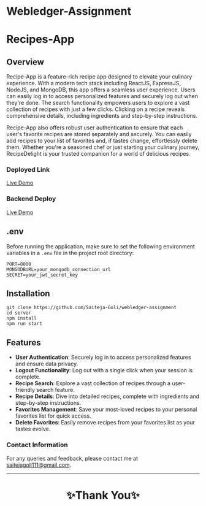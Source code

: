 # Webledger-Assignment

# Recipes-App

## Overview

Recipe-App is a feature-rich recipe app designed to elevate your culinary experience. With a modern tech stack including ReactJS, ExpressJS, NodeJS, and MongoDB, this app offers a seamless user experience. Users can easily log in to access personalized features and securely log out when they're done. The search functionality empowers users to explore a vast collection of recipes with just a few clicks. Clicking on a recipe reveals comprehensive details, including ingredients and step-by-step instructions.

Recipe-App also offers robust user authentication to ensure that each user's favorite recipes are stored separately and securely. You can easily add recipes to your list of favorites and, if tastes change, effortlessly delete them. Whether you're a seasoned chef or just starting your culinary journey, RecipeDelight is your trusted companion for a world of delicious recipes.

### Deployed Link

[Live Demo](https://client-saiteja-goli.vercel.app/)

### Backend Deploy

[Live Demo](https://webledger-saiteja-goli.vercel.app)

## .env

Before running the application, make sure to set the following environment variables in a `.env` file in the project root directory:

```
PORT=8000
MONGODBURL=your_mongodb_connection_url
SECRET=your_jwt_secret_key
```

## Installation

```npm
git clone https://github.com/Saiteja-Goli/webledger-assignment
cd server
npm install
npm run start
```

## Features

- **User Authentication**: Securely log in to access personalized features and ensure data privacy.
- **Logout Functionality**: Log out with a single click when your session is complete.
- **Recipe Search**: Explore a vast collection of recipes through a user-friendly search feature.
- **Recipe Details**: Dive into detailed recipes, complete with ingredients and step-by-step instructions.
- **Favorites Management**: Save your most-loved recipes to your personal favorites list for quick access.
- **Delete Favorites**: Easily remove recipes from your favorites list as your tastes evolve.

### Contact Information

For any queries and feedback, please contact me at [saitejagoli111@gmail.com](mailto:saitejagoli111@gmail.com).

---

<h1 align="center">✨Thank You✨</h1>
